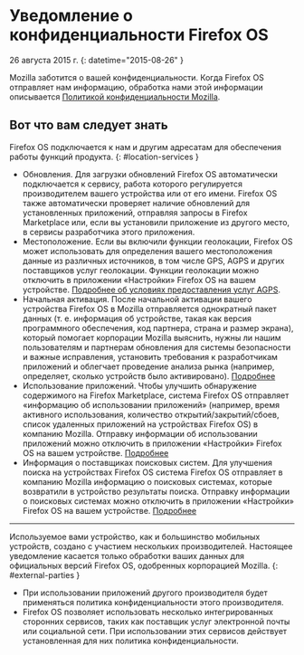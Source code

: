 ﻿# Уведомление о конфиденциальности Firefox OS

26 августа 2015 г.
{: datetime="2015-08-26" }

Mozilla заботится о вашей конфиденциальности. Когда Firefox OS отправляет нам информацию, обработка нами этой информации описывается [Политикой конфиденциальности Mozilla](https://www.mozilla.org/privacy/).

## Вот что вам следует знать

Firefox OS подключается к нам и другим адресатам для обеспечения работы функций продукта.
{: #location-services }

* Обновления. Для загрузки обновлений Firefox OS автоматически подключается к сервису, работа которого регулируется производителем вашего устройства или от его имени. Firefox OS также автоматически проверяет наличие обновлений для установленных приложений, отправляя запросы в Firefox Marketplace или, если вы установили приложение из другого место, в сервисы разработчика этого приложения.
* Местоположение. Если вы включили функции геолокации, Firefox OS может использовать для определения вашего местоположения данные из различных источников, в том числе GPS, AGPS и других поставщиков услуг геолокации. Функции геолокации можно отключить в приложении «Настройки» Firefox OS на вашем устройстве. [Подробнее об условиях предоставления услуг AGPS](https://wiki.mozilla.org/Firefox_OS/AGPS_service_provider_terms).
* Начальная активация. После начальной активации вашего устройства Firefox OS в Mozilla отправляется однократный пакет данных (т. е. информация об устройстве, такая как версия программного обеспечения, код партнера, страна и размер экрана), который помогает корпорации Mozilla выяснить, нужны ли нашим пользователям и партнерам обновления для системы безопасности и важные исправления, установить требования к разработчикам приложений и облегчает проведение анализа рынка (например, определяет, сколько устройств было активировано). [Подробнее](https://wiki.mozilla.org/Firefox_OS/Metrics/activationping)
* Использование приложений. Чтобы улучшить обнаружение содержимого на Firefox Marketplace, система Firefox OS отправляет «информацию об использовании приложений» (например, время активного использования, количество открытий/закрытий/сбоев, список удаленных приложений на устройствах Firefox OS) в компанию Mozilla. Отправку информации об использовании приложений можно отключить в приложении «Настройки» Firefox OS на вашем устройстве. [Подробнее](https://wiki.mozilla.org/FirefoxOS/Metrics/App_Usage)
* Информация о поставщиках поисковых систем. Для улучшения поиска на устройствах Firefox OS система Firefox OS отправляет в компанию Mozilla информацию о поисковых системах, которые возвратили в устройство результаты поиска. Отправку информации о поисковых системах можно отключить в приложении «Настройки» Firefox OS на вашем устройстве. [Подробнее](https://wiki.mozilla.org/FirefoxOS/Metrics/App_Usage)

---------------------------------------

Используемое вами устройство, как и большинство мобильных устройств, создано с участием нескольких производителей. Настоящее уведомление касается только обработки ваших данных для официальных версий Firefox OS, одобренных корпорацией Mozilla.
{: #external-parties }

* При использовании приложений другого производителя будет применяться политика конфиденциальности этого производителя.
* Firefox OS позволяет использовать несколько интегрированных сторонних сервисов, таких как поставщик услуг электронной почты или социальной сети. При использовании этих сервисов действует установленная для них политика конфиденциальности.
